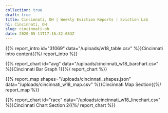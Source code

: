 ```yaml
---
collection: true
draft: true
title: Cincinnati, OH | Weekly Eviction Reports | Eviction Lab
h1: Cincinnati, OH
slug: cincinnati-oh
date: 2020-05-11T17:16:32.083Z
---
```


{{% report_intro id="31069" data="/uploads/w18_table.csv" %}}Cincinnati intro content{{%/ report_intro %}}


{{% report_chart id="avg" data="/uploads/cincinnati_w18_barchart.csv" %}}Cincinnati Bar Graph 1{{%/ report_chart %}}

{{% report_map shapes="/uploads/cincinnati_shapes.json" data="/uploads/cincinnati_w18_map.csv" %}}Cincinnati Map Section{{%/ report_map %}}

{{% report_chart id="race" data="/uploads/cincinnati_w18_linechart.csv" %}}Cincinnati Chart Section 2{{%/ report_chart %}}